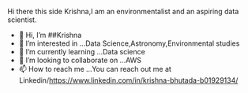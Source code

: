 Hi there this side Krishna,I am an environmentalist and an aspiring data scientist. 



- 👋 Hi, I’m ##Krishna
- 👀 I’m interested in ...Data Science,Astronomy,Environmental studies
- 🌱 I’m currently learning ...Data science
- 💞️ I’m looking to collaborate on ...AWS
- 📫 How to reach me ...You can reach out me at Linkedin/https://www.linkedin.com/in/krishna-bhutada-b01929134/

<!---
Krishna8483/Krishna8483 is a ✨ special ✨ repository because its `README.md` (this file) appears on your GitHub profile.
You can click the Preview link to take a look at your changes.
--->
